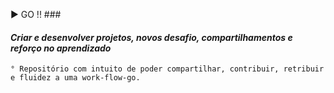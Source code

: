  :arrow_forward: GO !! ###
#### *Criar e desenvolver projetos, novos desafio, compartilhamentos e reforço no aprendizado* ####
    ° Repositório com intuito de poder compartilhar, contribuir, retribuir e fluidez a uma work-flow-go.
    
    
